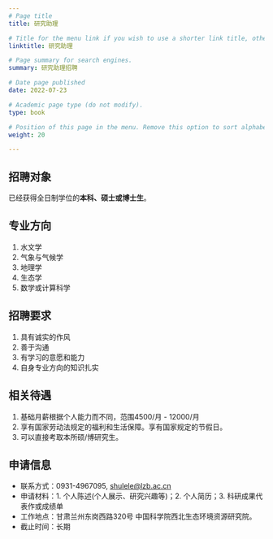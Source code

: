 ```yaml
---
# Page title
title: 研究助理

# Title for the menu link if you wish to use a shorter link title, otherwise remove this option.
linktitle: 研究助理

# Page summary for search engines.
summary: 研究助理招聘

# Date page published
date: 2022-07-23

# Academic page type (do not modify).
type: book

# Position of this page in the menu. Remove this option to sort alphabetically.
weight: 20

---
```

## 招聘对象
已经获得全日制学位的**本科、硕士或博士生**。

## 专业方向
1. 水文学
1. 气象与气候学
1. 地理学
1. 生态学
1. 数学或计算科学


## 招聘要求
1. 具有诚实的作风
2. 善于沟通
3. 有学习的意愿和能力
4. 自身专业方向的知识扎实

## 相关待遇
1. 基础月薪根据个人能力而不同，范围4500/月 - 12000/月
2. 享有国家劳动法规定的福利和生活保障。享有国家规定的节假日。
3. 可以直接考取本所硕/博研究生。

## 申请信息
- 联系方式：0931-4967095, [shulele@lzb.ac.cn](mailto:shulele@lzb.ac.cn)  
- 申请材料：1. 个人陈述(个人展示、研究兴趣等)；2. 个人简历；3. 科研成果代表作或成绩单
- 工作地点：甘肃兰州东岗西路320号 中国科学院西北生态环境资源研究院。
- 截止时间：长期
